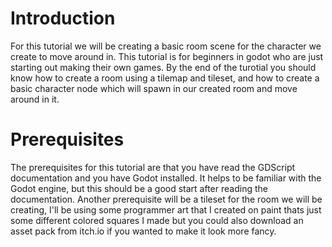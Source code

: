 # Introduction
For this tutorial we will be creating a basic room scene for the character we create to move around in. This tutorial is for beginners in godot who are just starting out making their own games. By the end of the turotial you should know how to create a room using a tilemap and tileset, and how to create a basic character node which will spawn in our created room and move around in it. 

# Prerequisites
The prerequisites for this tutorial are that you have read the GDScript documentation and you have Godot installed. It helps to be familiar with the Godot engine, but this should be a good start after reading the documentation. Another prerequisite will be a tileset for the room we will be creating, I'll be using some programmer art that I created on paint thats just some different colored squares I made but you could also download an asset pack from itch.io if you wanted to make it look more fancy.
